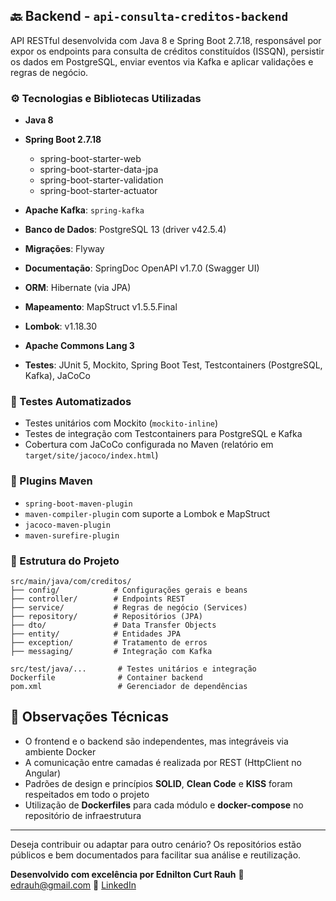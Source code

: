 ## 🔙 Backend - `api-consulta-creditos-backend`

API RESTful desenvolvida com Java 8 e Spring Boot 2.7.18, responsável por expor os endpoints para consulta de créditos constituídos (ISSQN), persistir os dados em PostgreSQL, enviar eventos via Kafka e aplicar validações e regras de negócio.

### ⚙️ Tecnologias e Bibliotecas Utilizadas

* **Java 8**
* **Spring Boot 2.7.18**

  * spring-boot-starter-web
  * spring-boot-starter-data-jpa
  * spring-boot-starter-validation
  * spring-boot-starter-actuator
* **Apache Kafka**: `spring-kafka`
* **Banco de Dados**: PostgreSQL 13 (driver v42.5.4)
* **Migrações**: Flyway
* **Documentação**: SpringDoc OpenAPI v1.7.0 (Swagger UI)
* **ORM**: Hibernate (via JPA)
* **Mapeamento**: MapStruct v1.5.5.Final
* **Lombok**: v1.18.30
* **Apache Commons Lang 3**
* **Testes**: JUnit 5, Mockito, Spring Boot Test, Testcontainers (PostgreSQL, Kafka), JaCoCo

### 🧪 Testes Automatizados

* Testes unitários com Mockito (`mockito-inline`)
* Testes de integração com Testcontainers para PostgreSQL e Kafka
* Cobertura com JaCoCo configurada no Maven (relatório em `target/site/jacoco/index.html`)

### 🔧 Plugins Maven

* `spring-boot-maven-plugin`
* `maven-compiler-plugin` com suporte a Lombok e MapStruct
* `jacoco-maven-plugin`
* `maven-surefire-plugin`

### 📁 Estrutura do Projeto

```
src/main/java/com/creditos/
├── config/            # Configurações gerais e beans
├── controller/        # Endpoints REST
├── service/           # Regras de negócio (Services)
├── repository/        # Repositórios (JPA)
├── dto/               # Data Transfer Objects
├── entity/            # Entidades JPA
├── exception/         # Tratamento de erros
├── messaging/         # Integração com Kafka

src/test/java/...       # Testes unitários e integração
Dockerfile              # Container backend
pom.xml                 # Gerenciador de dependências
```

## 📌 Observações Técnicas

* O frontend e o backend são independentes, mas integráveis via ambiente Docker
* A comunicação entre camadas é realizada por REST (HttpClient no Angular)
* Padrões de design e princípios **SOLID**, **Clean Code** e **KISS** foram respeitados em todo o projeto
* Utilização de **Dockerfiles** para cada módulo e **docker-compose** no repositório de infraestrutura

---

Deseja contribuir ou adaptar para outro cenário? Os repositórios estão públicos e bem documentados para facilitar sua análise e reutilização.

**Desenvolvido com excelência por Ednilton Curt Rauh**
📧 [edrauh@gmail.com](mailto:edrauh@gmail.com)
🔗 [LinkedIn](https://www.linkedin.com/in/ednilton-rauh-63838a47)
